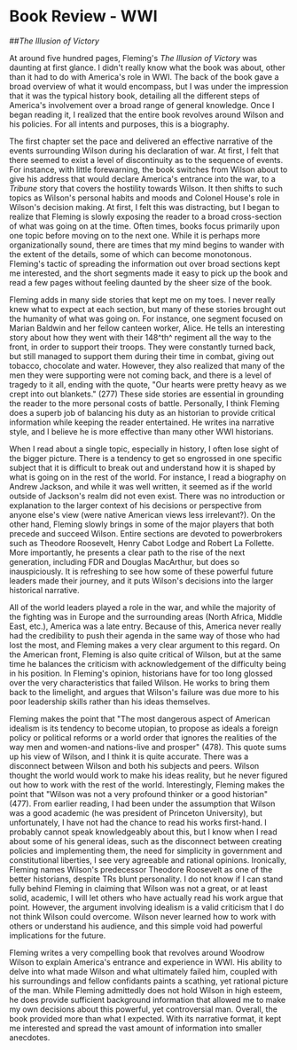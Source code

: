 # Book Review - WWI 

##*The Illusion of Victory*

At around five hundred pages, Fleming's *The Illusion of Victory* was daunting at first glance. I didn't really know what the book was about, other than it had to do with America's role in WWI. The back of the book gave a broad overview of what it would encompass, but I was under the impression that it was the typical history book, detailing all the different steps of America's involvement over a broad range of general knowledge. Once I began reading it, I realized that the entire book revolves around Wilson and his policies. For all intents and purposes, this is a biography.

The first chapter set the pace and delivered an effective narrative of the events surrounding Wilson during his declaration of war. At first, I felt that there seemed to exist a level of discontinuity as to the sequence of events. For instance, with little forewarning, the book switches from Wilson about to give his address that would declare America's entrance into the war, to a *Tribune* story that covers the hostility towards Wilson. It then shifts to such topics as Wilson's personal habits and moods and Colonel House's role in Wilson's decision making. At first, I felt this was distracting, but I began to realize that Fleming is slowly exposing the reader to a broad cross-section of what was going on at the time. Often times, books focus primarily upon one topic before moving on to the next one. While it is perhaps more organizationally sound, there are times that my mind begins to wander with the extent of the details, some of which can become monotonous. Fleming's tactic of spreading the information out over broad sections kept me interested, and the short segments made it easy to pick up the book and read a few pages without feeling daunted by the sheer size of the book.

Fleming adds in many side stories that kept me on my toes. I never really knew what to expect at each section, but many of these stories brought out the humanity of what was going on. For instance, one segment focused on Marian Baldwin and her fellow canteen worker, Alice. He tells an interesting story about how they went with their 148^th^ regiment all the way to the front, in order to support their troops. They were constantly turned back, but still managed to support them during their time in combat, giving out tobacco, chocolate and water. However, they also realized that many of the men they were supporting were not coming back, and there is a level of tragedy to it all, ending with the quote, "Our hearts were pretty heavy as we crept into out blankets." (277) These side stories are essential in grounding the reader to the more personal costs of battle. Personally, I think Fleming does a superb job of balancing his duty as an historian to provide critical information while keeping the reader entertained. He writes ina narrative style, and I believe he is more effective than many other WWI historians.

When I read about a single topic, especially in history, I often lose sight of the bigger picture. There is a tendency to get so engrossed in one specific subject that it is difficult to break out and understand how it is shaped by what is going on in the rest of the world. For instance, I read a biography on Andrew Jackson, and while it was well written, it seemed as if the world outside of Jackson's realm did not even exist. There was no introduction or explanation to the larger context of his decisions or perspective from anyone else's view (were native American views less irrelevant?). On the other hand, Fleming slowly brings in some of the major players that both precede and succeed Wilson. Entire sections are devoted to powerbrokers such as Theodore Roosevelt, Henry Cabot Lodge and Robert La Follette. More importantly, he presents a clear path to the rise of the next generation, including FDR and Douglas MacArthur, but does so inauspiciously. It is refreshing to see how some of these powerful future leaders made their journey, and it puts Wilson's decisions into the larger historical narrative.

All of the world leaders played a role in the war, and while the majority of the fighting was in Europe and the surrounding areas (North Africa, Middle East, etc.), America was a late entry. Because of this, America never really had the credibility to push their agenda in the same way of those who had lost the most, and Fleming makes a very clear argument to this regard. On the American front, Fleming is also quite critical of Wilson, but at the same time he balances the criticism with acknowledgement of the difficulty being in his position. In Fleming's opinion, historians have for too long glossed over the very characteristics that failed Wilson. He works to bring them back to the limelight, and argues that Wilson's failure was due more to his poor leadership skills rather than his ideas themselves.

Fleming makes the point that "The most dangerous aspect of American idealism is its tendency to become utopian, to propose as ideals a foreign policy or political reforms or a world order that ignores the realities of the way men and women-and nations-live and prosper" (478). This quote sums up his view of Wilson, and I think it is quite accurate. There was a disconnect between Wilson and both his subjects and peers. Wilson thought the world would work to make his ideas reality, but he never figured out how to work with the rest of the world. Interestingly, Fleming makes the point that "Wilson was not a very profound thinker or a good historian" (477). From earlier reading, I had been under the assumption that Wilson was a good academic (he was president of Princeton University), but unfortunately, I have not had the chance to read his works first-hand. I probably cannot speak knowledgeably about this, but I know when I read about some of his general ideas, such as the disconnect between creating policies and implementing them, the need for simplicity in government and constitutional liberties, I see very agreeable and rational opinions. Ironically, Fleming names Wilson's predecessor Theodore Roosevelt as one of the better historians, despite TRs blunt personality. I do not know if I can stand fully behind Fleming in claiming that Wilson was not a great, or at least solid, academic, I will let others who have actually read his work argue that point. However, the argument involving idealism is a valid criticism that I do not think Wilson could overcome. Wilson never learned how to work with others or understand his audience, and this simple void had powerful implications for the future.

Fleming writes a very compelling book that revolves around Woodrow Wilson to explain America's entrance and experience in WWI. His ability to delve into what made Wilson and what ultimately failed him, coupled with his surroundings and fellow confidants paints a scathing, yet rational picture of the man. While Fleming admittedly does not hold Wilson in high esteem, he does provide sufficient background information that allowed me to make my own decisions about this powerful, yet controversial man. Overall, the book provided more than what I expected. With its narrative format, it kept me interested and spread the vast amount of information into smaller anecdotes.
